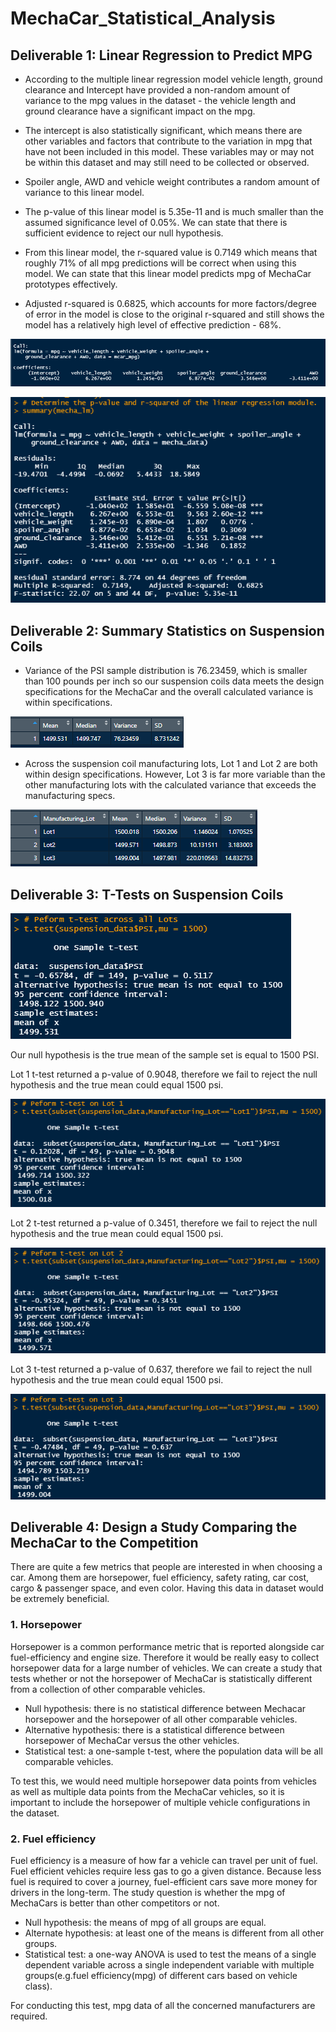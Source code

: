 # MechaCar_Statistical_Analysis

##  Deliverable 1: Linear Regression to Predict MPG

* According to the multiple linear regression model vehicle length, ground clearance and Intercept have provided a non-random amount of variance to the mpg values in the dataset - the vehicle length and ground clearance have a significant impact on the mpg. 

* The intercept is also statistically significant, which means there are other variables and factors that contribute to the variation in mpg that have not been included in this model. These variables may or may not be within this dataset and may still need to be collected or observed.

* Spoiler angle, AWD and vehicle weight contributes a random amount of variance to this linear model.

* The p-value of this linear model is 5.35e-11 and is much smaller than the assumed significance level of 0.05%. We can state that there is sufficient evidence to reject our null hypothesis.

* From this linear model, the r-squared value is 0.7149 which means that roughly 71% of all mpg predictions will be correct when using this model. We can state that this linear model predicts mpg of MechaCar prototypes effectively. 

* Adjusted r-squared is 0.6825, which accounts for more factors/degree of error in the model is close to the original r-squared and still shows the model has a relatively high level of effective prediction - 68%.

![](https://github.com/jojobear2020/MechaCar_Statistical_Analysis/blob/main/Images/mechacar_mpg_linear_regression.PNG)


![](https://github.com/jojobear2020/MechaCar_Statistical_Analysis/blob/main/Images/mechacar_mpg_summary_linear_regression.PNG)




## Deliverable 2: Summary Statistics on Suspension Coils


* Variance of the PSI sample distribution is 76.23459, which is smaller than 100 pounds per inch so our suspension coils data meets the design specifications for the MechaCar and the overall calculated variance is within specifications.

![](https://github.com/jojobear2020/MechaCar_Statistical_Analysis/blob/main/Images/suspension_coil_total_summary.PNG)

* Across the suspension coil manufacturing lots, Lot 1 and Lot 2 are both within design specifications. However, Lot 3 is far more variable than the other manufacturing lots with the calculated variance that exceeds the manufacturing specs. 

![](https://github.com/jojobear2020/MechaCar_Statistical_Analysis/blob/main/Images/suspension_coil_lot_summary.PNG)




## Deliverable 3: T-Tests on Suspension Coils



![](https://github.com/jojobear2020/MechaCar_Statistical_Analysis/blob/main/Images/suspension_coil_t-test.PNG)

Our null hypothesis is the true mean of the sample set is equal to 1500 PSI. 

Lot 1 t-test returned a p-value of 0.9048, therefore we fail to reject the null hypothesis and the true mean could equal 1500 psi. 

![](https://github.com/jojobear2020/MechaCar_Statistical_Analysis/blob/main/Images/suspension_coil_t-test_lot1.PNG)

Lot 2 t-test returned a p-value of 0.3451, therefore we fail to reject the null hypothesis and the true mean could equal 1500 psi. 

![](https://github.com/jojobear2020/MechaCar_Statistical_Analysis/blob/main/Images/suspension_coil_t-test_lot2.PNG)

Lot 3 t-test returned a p-value of 0.637, therefore we fail to reject the null hypothesis and the true mean could equal 1500 psi. 

![](https://github.com/jojobear2020/MechaCar_Statistical_Analysis/blob/main/Images/suspension_coil_t-test_lot3.PNG)




## Deliverable 4: Design a Study Comparing the MechaCar to the Competition

There are quite a few metrics that people are interested in when choosing a car. Among them are horsepower, fuel efficiency, safety rating, car cost, cargo & passenger space, and even color. Having this data in dataset would be extremely beneficial. 

### 1. Horsepower 
Horsepower is a common performance metric that is reported alongside car fuel-efficiency and engine size. Therefore it would be really easy to collect horsepower data for a large number of vehicles. We can create a study that tests whether or not the horsepower of MechaCar is statistically different from a collection of other comparable vehicles. 

* Null hypothesis:  there is no statistical difference between Mechacar horsepower and the horsepower of all other comparable vehicles. 
* Alternative hypothesis:  there is a statistical difference between horsepower of MechaCar versus the other vehicles. 
* Statistical test: a one-sample t-test, where the population data will be all comparable vehicles. 

To test this, we would need multiple horsepower data points from vehicles as well as multiple data points from the MechaCar vehicles, so it is  important to include the horsepower of multiple vehicle configurations in the dataset.

### 2. Fuel efficiency

Fuel efficiency is a measure of how far a vehicle can travel per unit of fuel. Fuel efficient vehicles require less gas to go a given distance. Because less fuel is required to cover a journey, fuel-efficient cars save more money for drivers in the long-term. The study question is whether the mpg of MechaCars is better than other competitors or not.

* Null hypothesis: the means of mpg of all groups are equal.
* Alternate hypothesis: at least one of the means is different from all other groups.
* Statistical test: a one-way ANOVA is used to test the means of a single dependent variable across a single independent variable with multiple groups(e.g.fuel efficiency(mpg) of different cars based on vehicle class).

For conducting this test, mpg data of all the concerned manufacturers are required.


